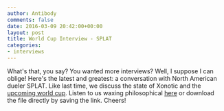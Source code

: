 ```yaml
---
author: Antibody
comments: false
date: 2016-03-09 20:42:00+00:00
layout: post
title: World Cup Interview - SPLAT
categories:
- interviews
---
```

What's that, you say? You wanted more interviews? Well, I suppose I can oblige! Here's the latest and greatest: a conversation with North American dueler SPLAT. Like last time, we discuss the state of Xonotic and the [upcoming world cup](http://forums.xonotic.org/showthread.php?tid=6045&pid=75499#pid75499). Listen to us waxing philosophical [here](/m/uploads/2016/03/splat_worldcup_interview.mp3) or download the file directly by saving the link. Cheers!
